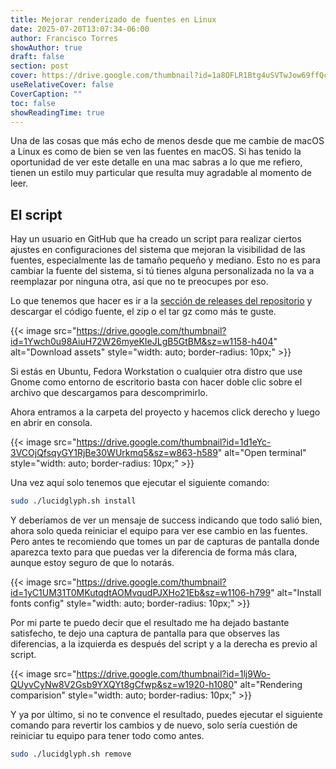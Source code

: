 ```yaml
---
title: Mejorar renderizado de fuentes en Linux
date: 2025-07-20T13:07:34-06:00
author: Francisco Torres
showAuthor: true
draft: false
section: post
cover: https://drive.google.com/thumbnail?id=1a8OFLR1Btg4uSVTwJow69ffQcyBZcvgQ&sz=w1920-h1080
useRelativeCover: false
CoverCaption: ""
toc: false
showReadingTime: true
---
```


Una de las cosas que más echo de menos desde que me cambie de macOS a Linux es como de bien se ven las fuentes en macOS. Si has tenido la oportunidad de ver este detalle en una mac sabras a lo que me refiero, tienen un estilo muy particular que resulta muy agradable al momento de leer.

## El script

Hay un usuario en GitHub que ha creado un script para realizar ciertos ajustes en configuraciones del sistema que mejoran la visibilidad de las fuentes, especialmente las de tamaño pequeño y mediano. Esto no es para cambiar la fuente del sistema, si tú tienes alguna personalizada no la va a reemplazar por ninguna otra, así que no te preocupes por eso.

Lo que tenemos que hacer es ir a la [sección de releases del repositorio](https://github.com/maximilionus/lucidglyph/releases) y descargar el código fuente, el zip o el tar gz como más te guste.

{{< image
src="https://drive.google.com/thumbnail?id=1Ywch0u98AiuH72W26myeKIeJLgB5GtBM&sz=w1158-h404"
alt="Download assets"
style="width: auto; border-radius: 10px;" >}}

Si estás en Ubuntu, Fedora Workstation o cualquier otra distro que use Gnome como entorno de escritorio basta con hacer doble clic sobre el archivo que descargamos para descomprimirlo.

Ahora entramos a la carpeta del proyecto y hacemos click derecho y luego en abrir en consola.

{{< image
src="https://drive.google.com/thumbnail?id=1d1eYc-3VCOjQfsqyGY1RjBe30WUrkmq5&sz=w863-h589"
alt="Open terminal"
style="width: auto; border-radius: 10px;" >}}

Una vez aquí solo tenemos que ejecutar el siguiente comando:

```bash
sudo ./lucidglyph.sh install
```

Y deberíamos de ver un mensaje de success indicando que todo salió bien, ahora solo queda reiniciar el equipo para ver ese cambio en las fuentes. Pero antes te recomiendo que tomes un par de capturas de pantalla donde aparezca texto para que puedas ver la diferencia de forma más clara, aunque estoy seguro de que lo notarás.

{{< image
src="https://drive.google.com/thumbnail?id=1yC1UM31T0MKutqdtAOMvqudPJXHo21Eb&sz=w1106-h799"
alt="Install fonts config"
style="width: auto; border-radius: 10px;" >}}

Por mi parte te puedo decir que el resultado me ha dejado bastante satisfecho, te dejo una captura de pantalla para que observes las diferencias, a la izquierda es después del script y a la derecha es previo al script.

{{< image
src="https://drive.google.com/thumbnail?id=1lj9Wo-QUyvCyNw8V2Gsb9YXQYt8gCfwp&sz=w1920-h1080"
alt="Rendering comparision"
style="width: auto; border-radius: 10px;" >}}

Y ya por último, si no te convence el resultado, puedes ejecutar el siguiente comando para revertir los cambios y de nuevo, solo sería cuestión de reiniciar tu equipo para tener todo como antes.

```bash
sudo ./lucidglyph.sh remove
```
